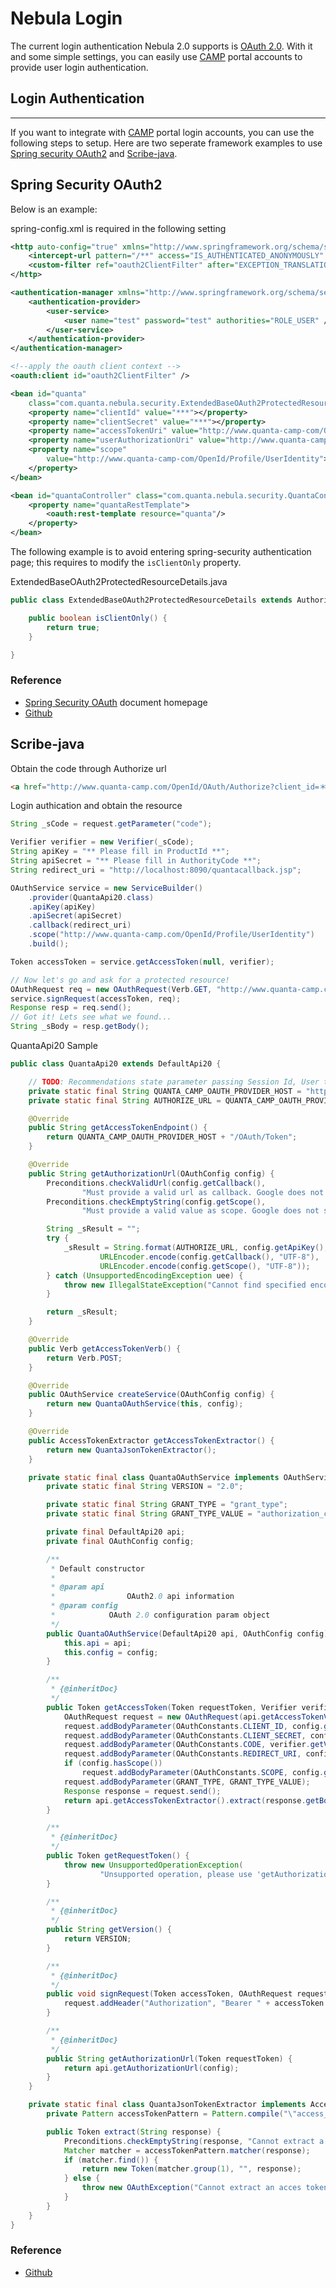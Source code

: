 Nebula Login
================

The current login authentication Nebula 2.0 supports is [OAuth 2.0](http://oauth.net/2/). With it and some simple settings, you can easily use [CAMP](http://www.quanta-camp.com) portal accounts to provide user login authentication.

## Login Authentication
----------------

If you want to integrate with [CAMP](http://www.quanta-camp.com) portal login accounts,  you can use the following steps to setup.
Here are two seperate framework examples to use [Spring security OAuth2](http://projects.spring.io/spring-security-oauth/docs/Home.html) and [Scribe-java](https://github.com/fernandezpablo85/scribe-java).

Spring Security OAuth2
----------------

Below is an example:

spring-config.xml is required in the following setting

```xml
<http auto-config="true" xmlns="http://www.springframework.org/schema/security">
	<intercept-url pattern="/**" access="IS_AUTHENTICATED_ANONYMOUSLY" />
	<custom-filter ref="oauth2ClientFilter" after="EXCEPTION_TRANSLATION_FILTER" />
</http>

<authentication-manager xmlns="http://www.springframework.org/schema/security">
	<authentication-provider>
		<user-service>
			<user name="test" password="test" authorities="ROLE_USER" />
		</user-service>
	</authentication-provider>
</authentication-manager>

<!--apply the oauth client context -->
<oauth:client id="oauth2ClientFilter" />

<bean id="quanta"
	class="com.quanta.nebula.security.ExtendedBaseOAuth2ProtectedResourceDetails">
	<property name="clientId" value="***"></property>
	<property name="clientSecret" value="***"></property>
	<property name="accessTokenUri" value="http://www.quanta-camp-com/OpenId/OAuth/Token"></property>
	<property name="userAuthorizationUri" value="http://www.quanta-camp-com/OpenId/OAuth/Authorize"></property>
	<property name="scope"
		value="http://www.quanta-camp-com/OpenId/Profile/UserIdentity">
	</property>
</bean>

<bean id="quantaController" class="com.quanta.nebula.security.QuantaController">
	<property name="quantaRestTemplate">
		<oauth:rest-template resource="quanta"/>
	</property>
</bean>
```

The following example is to avoid entering spring-security authentication page; this requires to modify the `isClientOnly` property.

ExtendedBaseOAuth2ProtectedResourceDetails.java  

```java
public class ExtendedBaseOAuth2ProtectedResourceDetails extends AuthorizationCodeResourceDetails {

	public boolean isClientOnly() {
		return true;
	}

}
```

### Reference

- [Spring Security OAuth](http://docs.spring.io/spring-security/oauth/) document homepage
- [Github](https://github.com/spring-projects/spring-security-oauth)

Scribe-java
----------------

Obtain the code through Authorize url

```html
<a href="http://www.quanta-camp.com/OpenId/OAuth/Authorize?client_id=＊&redirect_uri=http%3A%2F%2Flocalhost%3A8090%2Fquantacallback.jsp&response_type=code&scope=http%3A%2F%2Fwww.quanta-camp.com%2FOpenId%2FProfile%2FUserIdentity&state=cLzMFn">Login with Quanta account</a>
```

Login authication and obtain the resource
```java
String _sCode = request.getParameter("code");

Verifier verifier = new Verifier(_sCode);
String apiKey = "** Please fill in ProductId **";
String apiSecret = "** Please fill in AuthorityCode **";
String redirect_uri = "http://localhost:8090/quantacallback.jsp";

OAuthService service = new ServiceBuilder()
    .provider(QuantaApi20.class)
    .apiKey(apiKey)
    .apiSecret(apiSecret)
    .callback(redirect_uri)
    .scope("http://www.quanta-camp.com/OpenId/Profile/UserIdentity")
    .build();

Token accessToken = service.getAccessToken(null, verifier);

// Now let's go and ask for a protected resource!
OAuthRequest req = new OAuthRequest(Verb.GET, "http://www.quanta-camp.com/OpenId/Profile/UserIdentity");
service.signRequest(accessToken, req);
Response resp = req.send();
// Got it! Lets see what we found...
String _sBody = resp.getBody();
```

QuantaApi20 Sample

```java
public class QuantaApi20 extends DefaultApi20 {

	// TODO: Recommendations state parameter passing Session Id, User taken to avoid all conflicts of Access Token
	private static final String QUANTA_CAMP_OAUTH_PROVIDER_HOST = "http://www.quanta-camp.com/OpenId";
	private static final String AUTHORIZE_URL = QUANTA_CAMP_OAUTH_PROVIDER_HOST + "/OAuth/Authorize?response_type=code&client_id=%s&redirect_uri=%s&scope=%s&state=cLzMFn";

	@Override
	public String getAccessTokenEndpoint() {
		return QUANTA_CAMP_OAUTH_PROVIDER_HOST + "/OAuth/Token";
	}

	@Override
	public String getAuthorizationUrl(OAuthConfig config) {
		Preconditions.checkValidUrl(config.getCallback(),
				"Must provide a valid url as callback. Google does not support OOB");
		Preconditions.checkEmptyString(config.getScope(),
				"Must provide a valid value as scope. Google does not support no scope");

		String _sResult = "";
		try {
			_sResult = String.format(AUTHORIZE_URL, config.getApiKey(),
					URLEncoder.encode(config.getCallback(), "UTF-8"),
					URLEncoder.encode(config.getScope(), "UTF-8"));
		} catch (UnsupportedEncodingException uee) {
			throw new IllegalStateException("Cannot find specified encoding: UTF-8");
		}

		return _sResult;
	}

	@Override
	public Verb getAccessTokenVerb() {
		return Verb.POST;
	}

	@Override
	public OAuthService createService(OAuthConfig config) {
		return new QuantaOAuthService(this, config);
	}

	@Override
	public AccessTokenExtractor getAccessTokenExtractor() {
		return new QuantaJsonTokenExtractor();
	}

	private static final class QuantaOAuthService implements OAuthService {
		private static final String VERSION = "2.0";

		private static final String GRANT_TYPE = "grant_type";
		private static final String GRANT_TYPE_VALUE = "authorization_code";

		private final DefaultApi20 api;
		private final OAuthConfig config;

		/**
		 * Default constructor
		 *
		 * @param api
		 *                OAuth2.0 api information
		 * @param config
		 *            OAuth 2.0 configuration param object
		 */
		public QuantaOAuthService(DefaultApi20 api, OAuthConfig config) {
			this.api = api;
			this.config = config;
		}

		/**
		 * {@inheritDoc}
		 */
		public Token getAccessToken(Token requestToken, Verifier verifier) {
			OAuthRequest request = new OAuthRequest(api.getAccessTokenVerb(), api.getAccessTokenEndpoint());
			request.addBodyParameter(OAuthConstants.CLIENT_ID, config.getApiKey());
			request.addBodyParameter(OAuthConstants.CLIENT_SECRET, config.getApiSecret());
			request.addBodyParameter(OAuthConstants.CODE, verifier.getValue());
			request.addBodyParameter(OAuthConstants.REDIRECT_URI, config.getCallback());
			if (config.hasScope())
				request.addBodyParameter(OAuthConstants.SCOPE, config.getScope());
			request.addBodyParameter(GRANT_TYPE, GRANT_TYPE_VALUE);
			Response response = request.send();
			return api.getAccessTokenExtractor().extract(response.getBody());
		}

		/**
		 * {@inheritDoc}
		 */
		public Token getRequestToken() {
			throw new UnsupportedOperationException(
					"Unsupported operation, please use 'getAuthorizationUrl' and redirect your users there");
		}

		/**
		 * {@inheritDoc}
		 */
		public String getVersion() {
			return VERSION;
		}

		/**
		 * {@inheritDoc}
		 */
		public void signRequest(Token accessToken, OAuthRequest request) {
			request.addHeader("Authorization", "Bearer " + accessToken.getToken());
		}

		/**
		 * {@inheritDoc}
		 */
		public String getAuthorizationUrl(Token requestToken) {
			return api.getAuthorizationUrl(config);
		}
	}

	private static final class QuantaJsonTokenExtractor implements AccessTokenExtractor {
		private Pattern accessTokenPattern = Pattern.compile("\"access_token\"\\s*:\\s*\"(\\S*?)\"");

		public Token extract(String response) {
			Preconditions.checkEmptyString(response, "Cannot extract a token from a null or empty String");
			Matcher matcher = accessTokenPattern.matcher(response);
			if (matcher.find()) {
				return new Token(matcher.group(1), "", response);
			} else {
				throw new OAuthException("Cannot extract an acces token. Response was: " + response);
			}
		}
	}
}
```

### Reference

- [Github](https://github.com/fernandezpablo85/scribe-java)
